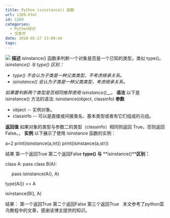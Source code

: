 ```yaml
---
title: Python isinstance() 函数
url: 1269.html
id: 1269
categories:
  - Python知识
  - 文章页
date: 2018-05-27 13:09:44
tags:
---
```


![](http://47.100.4.8/wp-content/uploads/2018/05/u407244128253124607fm27gp0.jpg) **描述** isinstance() 函数来判断一个对象是否是一个已知的类型，类似 type()。 _isinstance()_ _与_ _type()_ _区别：_

*   _type()_ _不会认为子类是一种父类类型，不考虑继承关系。_
*   _isinstance()_ _会认为子类是一种父类类型，考虑继承关系。_

_如果要判断两个类型是否相同推荐使用_ _isinstance()__。_ **语法** 以下是 isinstance() 方法的语法: isinstance(object, classinfo) **参数**

*   object -- 实例对象。
*   classinfo -- 可以是直接或间接类名、基本类型或者有它们组成的元组。

**返回值** 如果对象的类型与参数二的类型（classinfo）相同则返回 True，否则返回 False。。 **实例** 以下展示了使用 isinstance 函数的实例：

a=2
print(isinstance(a,int))
print(isinstance(a,str))

结果 第一个返回True 第二个返回False **type()** **与** **isinstance()****区别：**

class A: pass class B(A):

     pass isinstance(A(), A) 

type(A()) == A 

isinstance(B(), A)

结果： 第一个返回True 第二个返回False 第三个返回True   本文参考了python菜鸟教程中的文章，感谢该博主提供的知识。
